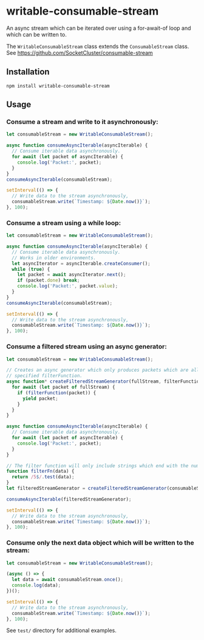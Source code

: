 # writable-consumable-stream
An async stream which can be iterated over using a for-await-of loop and which can be written to.

The `WritableConsumableStream` class extends the `ConsumableStream` class.  
See https://github.com/SocketCluster/consumable-stream

## Installation

```
npm install writable-consumable-stream
```

## Usage

### Consume a stream and write to it asynchronously:

```js
let consumableStream = new WritableConsumableStream();

async function consumeAsyncIterable(asyncIterable) {
  // Consume iterable data asynchronously.
  for await (let packet of asyncIterable) {
    console.log('Packet:', packet);
  }
}
consumeAsyncIterable(consumableStream);

setInterval(() => {
  // Write data to the stream asynchronously,
  consumableStream.write(`Timestamp: ${Date.now()}`);
}, 100);
```

### Consume a stream using a while loop:

```js
let consumableStream = new WritableConsumableStream();

async function consumeAsyncIterable(asyncIterable) {
  // Consume iterable data asynchronously.
  // Works in older environments.
  let asyncIterator = asyncIterable.createConsumer();
  while (true) {
    let packet = await asyncIterator.next();
    if (packet.done) break;
    console.log('Packet:', packet.value);
  }
}
consumeAsyncIterable(consumableStream);

setInterval(() => {
  // Write data to the stream asynchronously,
  consumableStream.write(`Timestamp: ${Date.now()}`);
}, 100);
```

### Consume a filtered stream using an async generator:

```js
let consumableStream = new WritableConsumableStream();

// Creates an async generator which only produces packets which are allowed by the
// specified filterFunction.
async function* createFilteredStreamGenerator(fullStream, filterFunction) {
  for await (let packet of fullStream) {
    if (filterFunction(packet)) {
      yield packet;
    }
  }
}

async function consumeAsyncIterable(asyncIterable) {
  // Consume iterable data asynchronously.
  for await (let packet of asyncIterable) {
    console.log('Packet:', packet);
  }
}

// The filter function will only include strings which end with the number 5.
function filterFn(data) {
  return /5$/.test(data);
}
let filteredStreamGenerator = createFilteredStreamGenerator(consumableStream, filterFn);

consumeAsyncIterable(filteredStreamGenerator);

setInterval(() => {
  // Write data to the stream asynchronously,
  consumableStream.write(`Timestamp: ${Date.now()}`);
}, 100);
```

### Consume only the next data object which will be written to the stream:

```js
let consumableStream = new WritableConsumableStream();

(async () => {
  let data = await consumableStream.once();
  console.log(data);
})();

setInterval(() => {
  // Write data to the stream asynchronously,
  consumableStream.write(`Timestamp: ${Date.now()}`);
}, 100);
```

See `test/` directory for additional examples.

